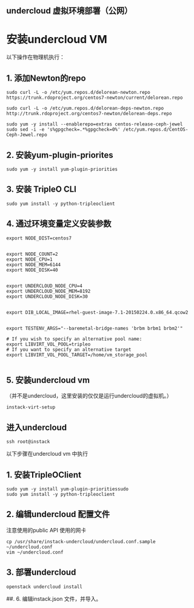 undercloud 虚拟环境部署（公网）
---

# 安装undercloud VM
以下操作在物理机执行：
## 1. 添加Newton的repo
```
sudo curl -L -o /etc/yum.repos.d/delorean-newton.repo https://trunk.rdoproject.org/centos7-newton/current/delorean.repo

sudo curl -L -o /etc/yum.repos.d/delorean-deps-newton.repo http://trunk.rdoproject.org/centos7-newton/delorean-deps.repo

sudo yum -y install --enablerepo=extras centos-release-ceph-jewel
sudo sed -i -e 's%gpgcheck=.*%gpgcheck=0%' /etc/yum.repos.d/CentOS-Ceph-Jewel.repo
```

## 2. 安装yum-plugin-priorites
```
sudo yum -y install yum-plugin-priorities

```


## 3. 安装 TripleO CLI
```
sudo yum install -y python-tripleoclient

```

## 4. 通过环境变量定义安装参数
```
export NODE_DIST=centos7


export NODE_COUNT=2
export NODE_CPU=1
export NODE_MEM=6144
export NODE_DISK=40


export UNDERCLOUD_NODE_CPU=4
export UNDERCLOUD_NODE_MEM=8192
export UNDERCLOUD_NODE_DISK=30


export DIB_LOCAL_IMAGE=rhel-guest-image-7.1-20150224.0.x86_64.qcow2


export TESTENV_ARGS="--baremetal-bridge-names 'brbm brbm1 brbm2'"

# If you wish to specify an alternative pool name:
export LIBVIRT_VOL_POOL=tripleo
# If you want to specify an alternative target
export LIBVIRT_VOL_POOL_TARGET=/home/vm_storage_pool


```


## 5. 安装undercloud vm 
（并不是undercloud，这里安装的仅仅是运行undercloud的虚拟机。）
```
instack-virt-setup
```

进入undercloud
---
```
ssh root@instack
```

以下步骤在undercloud vm 中执行
## 1. 安装TripleOClient
```
sudo yum -y install yum-plugin-prioritiessudo
sudo yum install -y python-tripleoclient
```
## 2. 编辑undercloud 配置文件
注意使用的public API 使用的网卡
```
cp /usr/share/instack-undercloud/undercloud.conf.sample ~/undercloud.conf
vim ~/undercloud.conf
```
## 3. 部署undercloud
```
openstack undercloud install
```
##. 
6. 编辑instack.json 文件，并导入。




